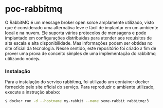 # poc-rabbitmq

O RabbitMQ é um message broker open sorce amplamente utilizado, visto que é considerado uma alternativa leve e fácil de implantar em um ambiente local e na nuvem. Ele suporta vários protocolos de mensagens e pode implantado em configurações distribuídas para atender aos requisitos de alta escala e alta disponibilidade. Mas informações podem ser obtidas no site oficial da tecnologia. Nesse sentido, este repositório foi criado a fim de prover uma prova de conceito simples de uma implementação do rabbitmq utilizando nodejs. 

### Instalação

Para a instalação do serviço rabbitmq, foi utilizado um container docker fornecido pelo site oficial do serviço. Para reproduzir o ambiente utilizado, execute a instrução abaixo:

```bash
$ docker run -d --hostname my-rabbit --name some-rabbit rabbitmq:3
```